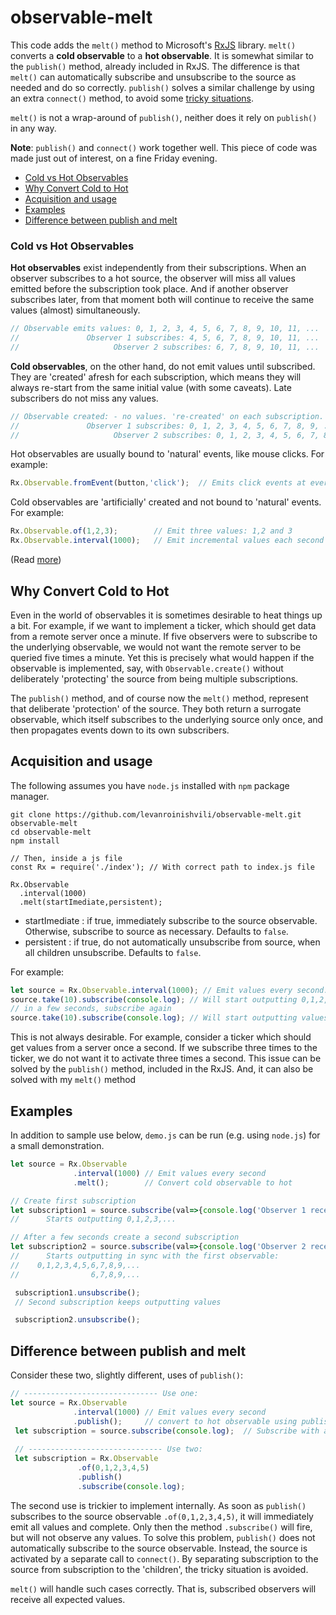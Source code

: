 # observable-melt

This code adds the `melt()` method to Microsoft's [RxJS](http://reactivex.io/) library. `melt()` converts a **cold observable** to a **hot observable**. It is somewhat similar to the `publish()` method, already included in RxJS. The difference is that `melt()`
can automatically subscribe and unsubscribe to the source as needed and do so correctly. `publish()` solves a similar challenge
by using an extra `connect()` method, to avoid some [tricky situations](#difference-between-publish-and-melt).

`melt()` is not a wrap-around of `publish()`, neither does it rely on `publish()` in any way.

**Note**: `publish()` and `connect()` work together well. This piece of code was made just out of interest, on a fine Friday evening.

* [Cold vs Hot Observables](#cold-vs-hot-observables)
* [Why Convert Cold to Hot](#why-convert-cold-to-hot)
* [Acquisition and usage](#acquisition-and-usage)
* [Examples](#examples)
* [Difference between publish and melt](#difference-between-publish-and-melt)

### Cold vs Hot Observables

**Hot observables** exist independently from their subscriptions. When an observer subscribes to a hot source,
the observer will miss all values emitted before the subscription took place. And if another observer subscribes later,
from that moment both will continue to receive the same values (almost) simultaneously.
``` JavaScript
// Observable emits values: 0, 1, 2, 3, 4, 5, 6, 7, 8, 9, 10, 11, ...
//               Observer 1 subscribes: 4, 5, 6, 7, 8, 9, 10, 11, ...
//                     Observer 2 subscribes: 6, 7, 8, 9, 10, 11, ...
```

**Cold observables**, on the other hand, do not emit values until subscribed. They are 'created' afresh for each subscription,
which means they will always re-start from the same initial value (with some caveats). Late subscribers do not miss
any values.
``` JavaScript
// Observable created: - no values. 're-created' on each subscription.
//               Observer 1 subscribes: 0, 1, 2, 3, 4, 5, 6, 7, 8, 9, ...
//                     Observer 2 subscribes: 0, 1, 2, 3, 4, 5, 6, 7, 8, 9, ...
```
Hot observables are usually bound to 'natural' events, like mouse clicks. For example:
``` JavaScript
Rx.Observable.fromEvent(button,'click');  // Emits click events at every click
```

Cold observables are 'artificially' created and not bound to 'natural' events. For example:
``` JavaScript
Rx.Observable.of(1,2,3);        // Emit three values: 1,2 and 3
Rx.Observable.interval(1000);   // Emit incremental values each second
```

(Read [more](https://github.com/Reactive-Extensions/RxJS/blob/master/doc/gettingstarted/creating.md))

## Why Convert Cold to Hot
Even in the world of observables it is sometimes desirable to heat things up a bit. For example, if we want to implement a ticker,
which should get data from a remote server once a minute. If five observers were to subscribe to the underlying observable,
we would not want the remote server to be queried five times a minute. Yet this is precisely what would happen if the
observable is implemented, say, with `Observable.create()` without deliberately 'protecting' the source from being
multiple subscriptions.

The `publish()` method, and of course now the `melt()` method, represent that deliberate 'protection' of the source.
They both return a surrogate observable, which itself subscribes to the underlying source only once, and then propagates events
down to its own subscribers.

## Acquisition and usage
The following assumes you have `node.js` installed with `npm` package manager.
```
git clone https://github.com/levanroinishvili/observable-melt.git observable-melt
cd observable-melt
npm install

// Then, inside a js file
const Rx = require('./index'); // With correct path to index.js file

Rx.Observable
  .interval(1000)
  .melt(startImediate,persistent);
```
* startImediate : if true, immediately subscribe to the source observable. Otherwise,
subscribe to source as necessary. Defaults to `false`.
* persistent    : if true, do not automatically unsubscribe from source, when all children unsubscribe.
Defaults to `false`.

For example:
``` JavaScript
let source = Rx.Observable.interval(1000); // Emit values every second: 0,1,2,3,...
source.take(10).subscribe(console.log); // Will start outputting 0,1,2,...9
// in a few seconds, subscribe again
source.take(10).subscribe(console.log); // Will start outputting values from 0
```

This is not always desirable. For example, consider a ticker which should get values from a server
once a second. If we subscribe three times to the ticker, we do not want it to activate three times a second.
This issue can be solved by the `publish()` method, included in the RxJS. And, it can also be solved with
my `melt()` method

## Examples
In addition to sample use below, `demo.js` can be run (e.g. using `node.js`) for a small demonstration.

``` JavaScript
let source = Rx.Observable
              .interval(1000) // Emit values every second
              .melt();        // Convert cold observable to hot

// Create first subscription
let subscription1 = source.subscribe(val=>{console.log('Observer 1 received',val);});
//      Starts outputting 0,1,2,3,...

// After a few seconds create a second subscription
let subscription2 = source.subscribe(val=>{console.log('Observer 2 received',val);});
//      Starts outputting in sync with the first observable:
//    0,1,2,3,4,5,6,7,8,9,...
//                6,7,8,9,...

 subscription1.unsubscribe();
 // Second subscription keeps outputting values

 subscription2.unsubscribe();
```
## Difference between publish and melt
Consider these two, slightly different, uses of `publish()`:
``` JavaScript
// ------------------------------ Use one:
let source = Rx.Observable
              .interval(1000) // Emit values every second
              .publish();     // convert to hot observable using publish()
 let subscription = source.subscribe(console.log);  // Subscribe with a very simple observable
 
 // ------------------------------ Use two:
 let subscription = Rx.Observable
               .of(0,1,2,3,4,5)
               .publish()
               .subscribe(console.log);
```
The second use is trickier to implement internally. As soon as `publish()` subscribes to the source observable `.of(0,1,2,3,4,5)`,
it will immediately emit all values and complete. Only then the method `.subscribe()` will fire, but will not observe any
values. To solve this problem, `publish()` does not automatically subscribe to the source observable. Instead, the source is
activated by a separate call to `connect()`. By separating subscription to the source from subscription to the 'children',
the tricky situation is avoided.

`melt()` will handle such cases correctly. That is, subscribed observers will receive all expected values.
